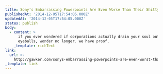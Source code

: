 ```yaml
---
title: Sony's Embarrassing Powerpoints Are Even Worse Than Their Shitty Movies
publishedAt: '2014-12-05T17:54:05.000Z'
updatedAt: '2014-12-05T17:54:05.000Z'
status: publish
body:
  - content: >
      if you ever wondered if corporations actually drain your soul out your
      eyeballs, wonder no longer. we have proof.
    _template: richText
link:
  url: >-
    http://gawker.com/sonys-embarrassing-powerpoints-are-even-worst-than-thei-1666403941
_template: link
---
```


